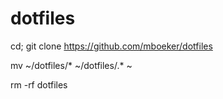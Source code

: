 # dotfiles
cd; git clone https://github.com/mboeker/dotfiles

mv ~/dotfiles/* ~/dotfiles/.* ~

rm -rf dotfiles
